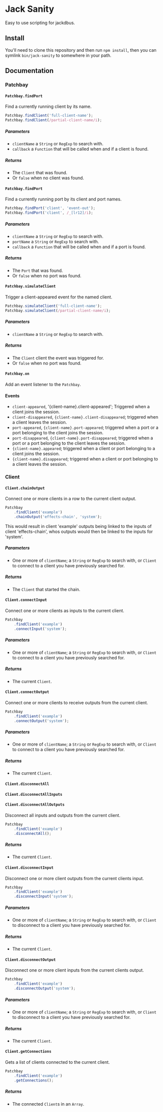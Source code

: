 # Jack Sanity

Easy to use scripting for jackdbus.


## Install

You'll need to clone this repository and then run `npm install`, then you can symlink `bin/jack-sanity` to somewhere in your path.


## Documentation
### Patchbay
#### `Patchbay.findPort`
Find a currently running client by its name.

```js
Patchbay.findClient('full-client-name');
Patchbay.findClient(/partial-client-name/i);
```

##### Parameters
* `clientName` a `String` or `RegExp` to search with.
* `callback` a `Function` that will be called when and if a
client is found.

##### Returns
* The `Client` that was found.
* Or `false` when no client was found.


#### `Patchbay.findPort`
Find a currently running port by its client and port names.

```js
Patchbay.findPort('client', 'event-out');
Patchbay.findPort('client', /_[lr12]/i);
```

##### Parameters
* `clientName` a `String` or `RegExp` to search with.
* `portName` a `String` or `RegExp` to search with.
* `callback` a `Function` that will be called when and if a port is found.

##### Returns
* The `Port` that was found.
* Or `false` when no port was found.


#### `Patchbay.simulateClient`
Trigger a client-appeared event for the named client.

```js
Patchbay.simulateClient('full-client-name');
Patchbay.simulateClient(/partial-client-name/i);
```

##### Parameters
* `clientName` a `String` or `RegExp` to search with.

##### Returns
* The `Client` client the event was triggered for.
* Or `false` when no port was found.


#### `Patchbay.on`
Add an event listener to the `Patchbay`.

#### Events
* `client-appeared`, '{client-name}.client-appeared'; Triggered when a client joins the session.
* `client-disappeared`, `{client-name}.client-disappeared`; triggered when a client leaves the session.
* `port-appeared`, `{client-name}.port-appeared`; triggered when a port or a port belonging to the client joins the session.
* `port-disappeared`, `{client-name}.port-disappeared`; triggered when a port or a port belonging to the client leaves the session.
* `{client-name}.appeared`; triggered when a client or port belonging to a client joins the session.
* `{client-name}.disappeared`; triggered when a client or port belonging to a client leaves the session.


### Client
#### `Client.chainOutput`
Connect one or more clients in a row to the current client output.

```js
Patchbay
	.findClient('example')
	.chainOutput('effects-chain', 'system');
```

This would result in client 'example' outputs being linked to the
inputs of client 'effects-chain', whos outputs would then be linked
to the inputs for 'system'.

##### Parameters
* One or more of `clientName`; a `String` or `RegExp` to search with,
or `Client` to connect to a client you have previously searched for.

##### Returns
* The `Client` that started the chain.


#### `Client.connectInput`
Connect one or more clients as inputs to the current client.

```js
Patchbay
	.findClient('example')
	.connectInput('system');
```

##### Parameters
* One or more of `clientName`; a `String` or `RegExp` to search with,
or `Client` to connect to a client you have previously searched for.

##### Returns
* The current `Client`.


#### `Client.connectOutput`
Connect one or more clients to receive outputs from the current client.

```js
Patchbay
	.findClient('example')
	.connectOutput('system');
```

##### Parameters
* One or more of `clientName`; a `String` or `RegExp` to search with,
or `Client` to connect to a client you have previously searched for.

##### Returns
* The current `Client`.


#### `Client.disconnectAll`
#### `Client.disconnectAllInputs`
#### `Client.disconnectAllOutputs`
Disconnect all inputs and outputs from the current client.

```js
Patchbay
	.findClient('example')
	.disconnectAll();
```

##### Returns
* The current `Client`.


#### `Client.disconnectInput`
Disconnect one or more client outputs from the current clients input.

```js
Patchbay
	.findClient('example')
	.disconnectInput('system');
```

##### Parameters
* One or more of `clientName`; a `String` or `RegExp` to search with,
or `Client` to disconnect to a client you have previously searched for.

##### Returns
* The current `Client`.


#### `Client.disconnectOutput`
Disconnect one or more client inputs from the current clients output.

```js
Patchbay
	.findClient('example')
	.disconnectOutput('system');
```

##### Parameters
* One or more of `clientName`; a `String` or `RegExp` to search with,
or `Client` to disconnect to a client you have previously searched for.

##### Returns
* The current `Client`.


#### `Client.getConnections`
Gets a list of clients connected to the current client.

```js
Patchbay
	.findClient('example')
	.getConnections();
```

##### Returns
* The connected `Client`s in an `Array`.